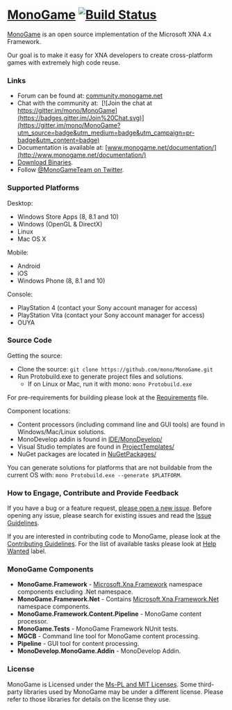 # [MonoGame](http://www.monogame.net/) [![Build Status](http://teamcity.monogame.net/app/rest/builds/buildType:MonoGame_DevelopWin/statusIcon)](http://teamcity.monogame.net/project.html?projectId=MonoGame&guest=1)

[MonoGame](http://www.monogame.net/) is an open source implementation of the Microsoft XNA 4.x Framework.

Our goal is to make it easy for XNA developers to create cross-platform games with extremely high code reuse.

### Links

 * Forum can be found at: [community.monogame.net](http://community.monogame.net/)
 * Chat with the community at:&nbsp; [![Join the chat at https://gitter.im/mono/MonoGame](https://badges.gitter.im/Join%20Chat.svg)](https://gitter.im/mono/MonoGame?utm_source=badge&utm_medium=badge&utm_campaign=pr-badge&utm_content=badge)
 * Documentation is available at: [www.monogame.net/documentation/](http://www.monogame.net/documentation/)
 * [Download Binaries](http://www.monogame.net/downloads/).
 * Follow [@MonoGameTeam on Twitter](https://twitter.com/monogameteam).

### Supported Platforms

Desktop:
 * Windows Store Apps (8, 8.1 and 10)
 * Windows (OpenGL & DirectX)
 * Linux
 * Mac OS X

Mobile:
 * Android
 * iOS
 * Windows Phone (8, 8.1 and 10)

Console:
 * PlayStation 4 (contact your Sony account manager for access)
 * PlayStation Vita (contact your Sony account manager for access)
 * OUYA

### Source Code

Getting the source:
 * Clone the source: `git clone https://github.com/mono/MonoGame.git`
 * Run Protobuild.exe to generate project files and solutions.
   * If on Linux or Mac, run it with mono: `mono Protobuild.exe`

For pre-requirements for building please look at the [Requirements](REQUIREMENTS.md) file.

Component locations:
 * Content processors (including command line and GUI tools) are found in Windows/Mac/Linux solutions.
 * MonoDevelop addin is found in [IDE/MonoDevelop/](IDE/MonoDevelop)
 * Visual Studio templates are found in [ProjectTemplates/](ProjectTemplates)
 * NuGet packages are located in [NuGetPackages/](NuGetPackages)

You can generate solutions for platforms that are not buildable from the current OS with: `mono Protobuild.exe --generate $PLATFORM`.

### How to Engage, Contribute and Provide Feedback

If you have a bug or a feature request, [please open a new issue](https://github.com/mono/MonoGame/issues). Before opening any issue, please search for existing issues and read the [Issue Guidelines](https://github.com/necolas/issue-guidelines).

If you are interested in contributing code to MonoGame, please look at the [Contributing Guidelines](CONTRIBUTING.md). For the list of available tasks please look at [Help Wanted](https://github.com/mono/MonoGame/labels/Help%20Wanted) label.

### MonoGame Components

 * **MonoGame.Framework** - [Microsoft.Xna.Framework](https://msdn.microsoft.com/en-us/library/microsoft.xna.framework.aspx) namespace components excluding .Net namespace.
 * **MonoGame.Framework.Net** - Contains [Microsoft.Xna.Framework.Net](https://msdn.microsoft.com/en-us/library/microsoft.xna.framework.net.aspx) namespace components.
 * **MonoGame.Framework.Content.Pipeline** - MonoGame content processor.
 * **MonoGame.Tests** - MonoGame Framework NUnit tests.
 * **MGCB** - Command line tool for MonoGame content processing.
 * **Pipeline** - GUI tool for content processing.
 * **MonoDevelop.MonoGame.Addin** - MonoDevelop Addin.

### License

MonoGame is Licensed under the [Ms-PL and MIT Licenses](LICENSE.txt). Some third-party libraries used by MonoGame may be under a different license. Please refer to those libraries for details on the license they use.
